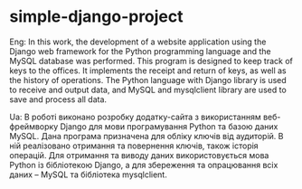 # simple-django-project

Eng: In this work, the development of a website application using the Django web framework for the Python programming language and the MySQL database was performed. This program is designed to keep track of keys to the offices. It implements the receipt and return of keys, as well as the history of operations. The Python language with Django library is used to receive and output data, and MySQL and mysqlclient library are used to save and process all data.

Ua: В роботі виконано розробку додатку-сайта з використанням веб-фреймворку Django для мови програмування Python та базою даних MySQL. Дана програма призначена для обліку ключів від аудиторій. В ній реалізовано отримання та повернення ключів, також історія операцій. Для  отримання та виводу даних використовується мова Python із бібліотекою Django, а для збереження та опрацювання всіх даних – MySQL та бібліотека mysqlclient.
